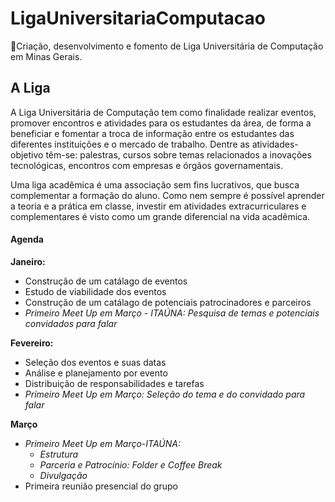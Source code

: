 # LigaUniversitariaComputacao
🏰Criação, desenvolvimento e fomento de Liga Universitária de Computação em Minas Gerais. 

## A Liga  

A Liga Universitária de Computação tem como finalidade realizar eventos, promover encontros e atividades para os estudantes da área, de forma a beneficiar e fomentar a troca de informação entre os estudantes das diferentes instituições e o mercado de trabalho. Dentre as atividades-objetivo têm-se: palestras, cursos sobre temas relacionados a inovações tecnológicas, encontros com empresas e órgãos governamentais.

Uma liga acadêmica é uma associação sem fins lucrativos, que busca complementar a formação do aluno. Como nem sempre é possível aprender a teoria e a prática em classe, investir em atividades extracurriculares e complementares é visto como um grande diferencial na vida acadêmica. 

#### Agenda

**Janeiro:**  
  - Construção de um catálago de eventos
  - Estudo de viabilidade dos eventos
  - Construção de um catálago de potenciais patrocinadores e parceiros
  - *Primeiro Meet Up em Março - ITAÚNA: Pesquisa de temas e potenciais convidados para falar*
  
**Fevereiro:**
   - Seleção dos eventos e suas datas
   - Análise e planejamento por evento
   - Distribuição de responsabilidades e tarefas
   - *Primeiro Meet Up em Março: Seleção do tema e do convidado para falar*

**Março**
   - *Primeiro Meet Up em Março-ITAÚNA:* 
      - *Estrutura*
      - *Parceria e Patrocínio: Folder e Coffee Break*
      - *Divulgação*
   - Primeira reunião presencial do grupo
